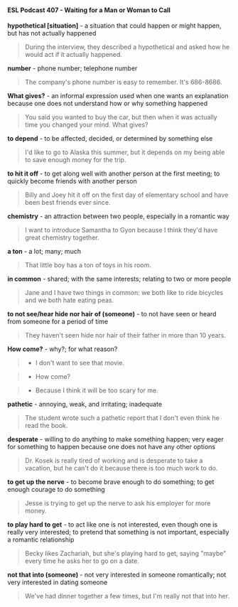 #### ESL Podcast 407 - Waiting for a Man or Woman to Call

**hypothetical [situation]** - a situation that could happen or might happen, but
has not actually happened

> During the interview, they described a hypothetical and asked how he would act
if it actually happened.

**number** - phone number; telephone number

> The company's phone number is easy to remember. It's 686-8686.

**What gives?** - an informal expression used when one wants an explanation
because one does not understand how or why something happened

> You said you wanted to buy the car, but then when it was actually time you
changed your mind. What gives?

**to depend** - to be affected, decided, or determined by something else

> I'd like to go to Alaska this summer, but it depends on my being able to save
enough money for the trip.

**to hit it off** - to get along well with another person at the first meeting; to quickly
become friends with another person

> Billy and Joey hit it off on the first day of elementary school and have been best
friends ever since.

**chemistry** - an attraction between two people, especially in a romantic way

> I want to introduce Samantha to Gyon because I think they'd have great
chemistry together.

**a ton** - a lot; many; much

> That little boy has a ton of toys in his room.

**in common** - shared; with the same interests; relating to two or more people

> Jane and I have two things in common: we both like to ride bicycles and we
both hate eating peas.

**to not see/hear hide nor hair of (someone)** - to not have seen or heard from
someone for a period of time

> They haven't seen hide nor hair of their father in more than 10 years.

**How come?** - why?; for what reason?

> - I don't want to see that movie.

> - How come?

> - Because I think it will be too scary for me.

**pathetic** - annoying, weak, and irritating; inadequate

> The student wrote such a pathetic report that I don't even think he read the
book.

**desperate** - willing to do anything to make something happen; very eager for
something to happen because one does not have any other options

> Dr. Kosek is really tired of working and is desperate to take a vacation, but he
can't do it because there is too much work to do.

**to get up the nerve** - to become brave enough to do something; to get enough
courage to do something

> Jesse is trying to get up the nerve to ask his employer for more money.

**to play hard to get** - to act like one is not interested, even though one is really
very interested; to pretend that something is not important, especially a romantic
relationship

> Becky likes Zachariah, but she's playing hard to get, saying "maybe" every time
he asks her to go on a date.

**not that into (someone)** - not very interested in someone romantically; not very
interested in dating someone

> We've had dinner together a few times, but I'm really not that into her.

